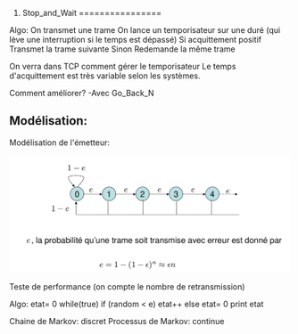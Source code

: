 1. Stop_and_Wait
================

Algo:
On transmet une trame
On lance un temporisateur sur une duré (qui lève une interruption si le temps est dépassé)
Si acquittement positif
	Transmet la trame suivante
Sinon
	Redemande la même trame
	
On verra dans TCP comment gérer le temporisateur
Le temps d'acquittement est très variable selon les systèmes.

Comment améliorer?
-Avec Go_Back_N

## Modélisation:

Modélisation de l'émetteur:

![Emetteur](../images/Emetteur.png)

Teste de performance (on compte le nombre de retransmission)

Algo:
etat= 0
while(true)
	if (random < e)
		etat++
	else
		etat= 0
	print etat
	
Chaine de Markov: discret
Processus de Markov: continue

